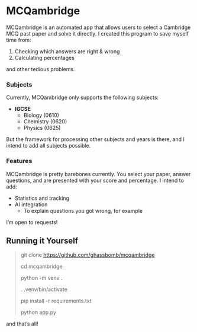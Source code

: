 # MCQambridge

MCQambridge is an automated app that allows users to select a Cambridge MCQ past paper and solve it directly. I created this program to save myself time from:

1. Checking which answers are right & wrong
2. Calculating percentages

and other tedious problems.

### Subjects

Currently, MCQambridge only supports the following subjects:

- **IGCSE**
  - Biology (0610)
  - Chemistry (0620)
  - Physics (0625)

But the framework for processing other subjects and years is there, and I intend to add all subjects possible.

### Features

MCQambridge is pretty barebones currently. You select your paper, answer questions, and are presented with your score and percentage. I intend to add:

- Statistics and tracking
- AI integration
  - To explain questions you got wrong, for example

I’m open to requests!

## Running it Yourself

> git clone https://github.com/ghassbomb/mcqambridge
>
> cd mcqambridge
>
> python -m venv .
>
> . .venv/bin/activate
>
> pip install -r requirements.txt
>
> python app.py

and that’s all!
